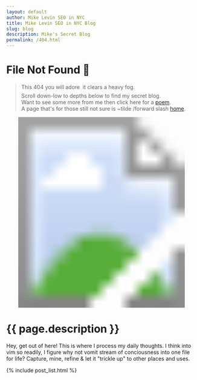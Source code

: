 ```yaml
---
layout: default
author: Mike Levin SEO in NYC
title: Mike Levin SEO in NYC Blog
slug: blog
description: Mike's Secret Blog
permalink: /404.html
---
```


# File Not Found &#x1F937;

> This 404 you will adore &#151; it clears a heavy fog.  
> Scroll down-low to depths below to find my secret blog.  
> Want to see some more from me then click here for a <a href="/poetry/">poem</a>.  
> A page that's for those still not sure is ~tilde /forward slash <a href="/">home</a>.  

<svg class="spin" width="100%" viewbox="0 0 100 100"><image xlink:href="/assets/svg/mike-levin-bff-seo-linux-python-vim-git.svg" x="0" y="0" width="100%" height="100%" /></svg>

# {{ page.description }}

Hey, get out of here! This is where I process my daily thoughts. I think into
vim so readily, I figure why not vomit stream of conciousness into one file for
life? Capture, mine, refine & let it "trickle up" to other places and uses.

{% include post_list.html %}
